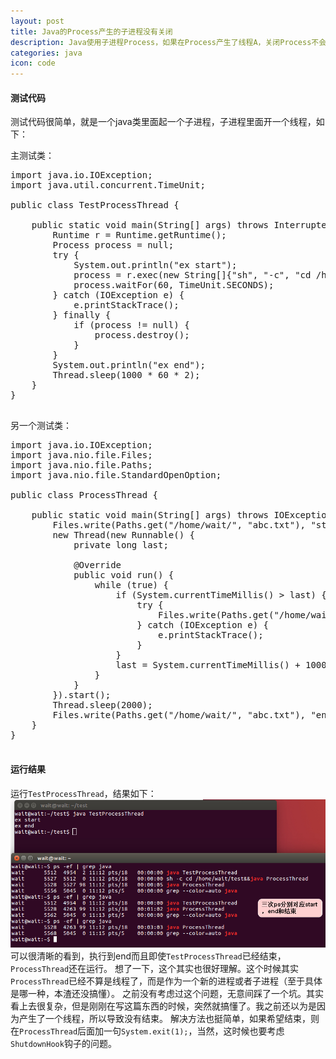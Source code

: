 ```yaml
---
layout: post
title: Java的Process产生的子进程没有关闭
description: Java使用子进程Process，如果在Process产生了线程A，关闭Process不会关闭A
categories: java
icon: code
---
```

#### 测试代码 ####

测试代码很简单，就是一个java类里面起一个子进程，子进程里面开一个线程，如下：

主测试类：

<pre class="prettyprint">
<icode class="java">import java.io.IOException;
import java.util.concurrent.TimeUnit;

public class TestProcessThread {

    public static void main(String[] args) throws InterruptedException {
        Runtime r = Runtime.getRuntime();
        Process process = null;
        try {
            System.out.println("ex start");
            process = r.exec(new String[]{"sh", "-c", "cd /home/wait/test&&java ProcessThread"});
            process.waitFor(60, TimeUnit.SECONDS);
        } catch (IOException e) {
            e.printStackTrace();
        } finally {
            if (process != null) {
                process.destroy();
            }
        }
        System.out.println("ex end");
        Thread.sleep(1000 * 60 * 2);
    }
}
</icode>
</pre>

另一个测试类：

<pre class="prettyprint">
<icode class="java">import java.io.IOException;
import java.nio.file.Files;
import java.nio.file.Paths;
import java.nio.file.StandardOpenOption;

public class ProcessThread {

    public static void main(String[] args) throws IOException, InterruptedException {
        Files.write(Paths.get("/home/wait/", "abc.txt"), "start".getBytes(), StandardOpenOption.CREATE, StandardOpenOption.APPEND);
        new Thread(new Runnable() {
            private long last;

            @Override
            public void run() {
                while (true) {
                    if (System.currentTimeMillis() > last) {
                        try {
                            Files.write(Paths.get("/home/wait/", "abc.txt"), "sleep\n".getBytes(), StandardOpenOption.APPEND);
                        } catch (IOException e) {
                            e.printStackTrace();
                        }
                    }
                    last = System.currentTimeMillis() + 1000 * 60;
                }
            }
        }).start();
        Thread.sleep(2000);
        Files.write(Paths.get("/home/wait/", "abc.txt"), "end".getBytes(), StandardOpenOption.APPEND);
    }
}
</icode>
</pre>

#### 运行结果 ####
运行<code>TestProcessThread</code>，结果如下：
<img src="/images/20161007/test-process-result-1.jpg" alt="TestProcessThread运行结果"/>
可以很清晰的看到，执行到end而且即使<code>TestProcessThread</code>已经结束，<code>ProcessThread</code>还在运行。
想了一下，这个其实也很好理解。这个时候其实<code>ProcessThread</code>已经不算是线程了，而是作为一个新的进程或者子进程（至于具体是哪一种，本渣还没搞懂）。
之前没有考虑过这个问题，无意间踩了一个坑。其实看上去很复杂，但是刚刚在写这篇东西的时候，突然就搞懂了。我之前还以为是因为产生了一个线程，所以导致没有结束。
解决方法也挺简单，如果希望结束，则在<code>ProcessThread</code>后面加一句<code>System.exit(1);</code>，当然，这时候也要考虑<code>ShutdownHook</code>钩子的问题。
